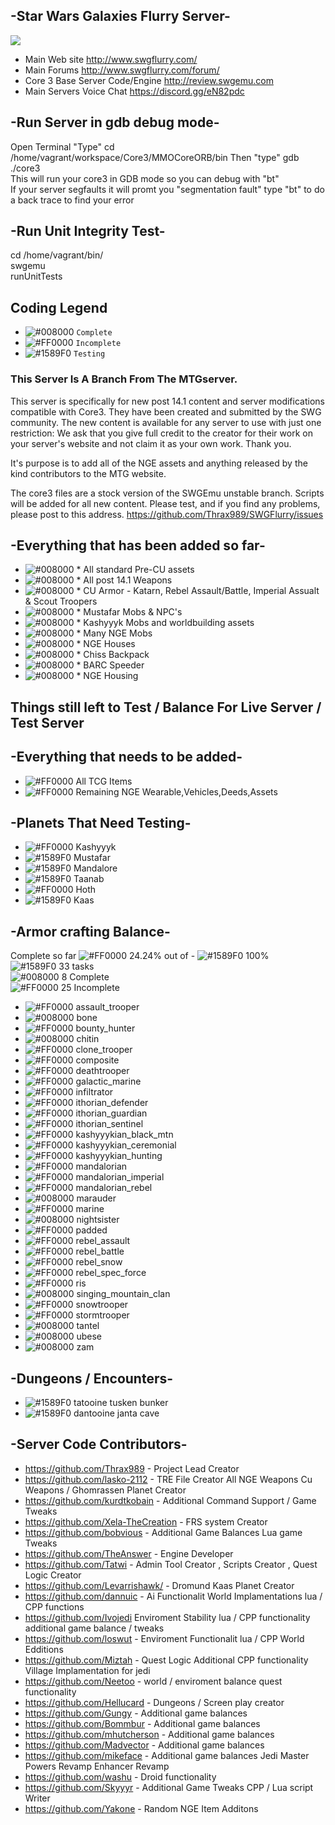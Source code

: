 ## -Star Wars Galaxies Flurry Server-
<img src="http://i.imgur.com/OB4Pa6a.png">

- Main Web site
http://www.swgflurry.com/
- Main Forums
http://www.swgflurry.com/forum/
- Core 3 Base Server Code/Engine
http://review.swgemu.com
- Main Servers Voice Chat 
https://discord.gg/eN82pdc

## -Run Server in gdb debug mode-
Open Terminal "Type" cd /home/vagrant/workspace/Core3/MMOCoreORB/bin Then "type" gdb ./core3 <br>
This will run your core3 in GDB mode so you can debug with "bt" <br>
If your server segfaults it will promt you "segmentation fault"
type "bt" to do a back trace to find your error

## -Run Unit Integrity Test-
cd /home/vagrant/bin/<br>
swgemu<br>
runUnitTests<br>

## Coding Legend
- ![#008000](https://placehold.it/15/008000/000000?text=+) `Complete`
- ![#FF0000](https://placehold.it/15/FF0000/000000?text=+) `Incomplete`
- ![#1589F0](https://placehold.it/15/1589F0/000000?text=+) `Testing`

### This Server Is A Branch From The MTGserver.

This server is specifically for new post 14.1 content and server modifications compatible with Core3. They have been created and submitted by the SWG community. The new content is available for any server to use with just one restriction: We ask that you give full credit to the creator for their work on your server's website and not claim it as your own work. Thank you.

It's purpose is to add all of the NGE assets and anything released by the kind contributors to the MTG website.

The core3 files are a stock version of the SWGEmu unstable branch. Scripts will be added for all new content. Please test, and if you find any problems, please post to this address. https://github.com/Thrax989/SWGFlurry/issues

## -Everything that has been added so far-
- ![#008000](https://placehold.it/15/008000/000000?text=+) * All standard Pre-CU assets
- ![#008000](https://placehold.it/15/008000/000000?text=+) * All post 14.1 Weapons
- ![#008000](https://placehold.it/15/008000/000000?text=+) * CU Armor - Katarn, Rebel Assault/Battle, Imperial Assualt & Scout Troopers
- ![#008000](https://placehold.it/15/008000/000000?text=+) * Mustafar Mobs & NPC's
- ![#008000](https://placehold.it/15/008000/000000?text=+) * Kashyyyk Mobs and worldbuilding assets
- ![#008000](https://placehold.it/15/008000/000000?text=+) * Many NGE Mobs
- ![#008000](https://placehold.it/15/008000/000000?text=+) * NGE Houses
- ![#008000](https://placehold.it/15/008000/000000?text=+) * Chiss Backpack
- ![#008000](https://placehold.it/15/008000/000000?text=+) * BARC Speeder
- ![#008000](https://placehold.it/15/008000/000000?text=+) * NGE Housing

## Things still left to Test / Balance For Live Server / Test Server

## -Everything that needs to be added-
- ![#FF0000](https://placehold.it/15/FF0000/000000?text=+) All TCG Items
- ![#FF0000](https://placehold.it/15/FF0000/000000?text=+) Remaining NGE Wearable,Vehicles,Deeds,Assets

## -Planets That Need Testing-
- ![#FF0000](https://placehold.it/15/FF0000/000000?text=+) Kashyyyk
- ![#1589F0](https://placehold.it/15/1589F0/000000?text=+) Mustafar
- ![#1589F0](https://placehold.it/15/1589F0/000000?text=+) Mandalore
- ![#1589F0](https://placehold.it/15/1589F0/000000?text=+) Taanab
- ![#FF0000](https://placehold.it/15/FF0000/000000?text=+) Hoth
- ![#1589F0](https://placehold.it/15/1589F0/000000?text=+) Kaas

## -Armor crafting Balance-
Complete so far ![#FF0000](https://placehold.it/15/FF0000/000000?text=+) 24.24% out of - ![#1589F0](https://placehold.it/15/1589F0/000000?text=+) 100%<br>
![#1589F0](https://placehold.it/15/1589F0/000000?text=+)  33 tasks<br>
![#008000](https://placehold.it/15/008000/000000?text=+) 8 Complete<br>
![#FF0000](https://placehold.it/15/FF0000/000000?text=+) 25 Incomplete
- ![#FF0000](https://placehold.it/15/FF0000/000000?text=+) assault_trooper	
- ![#008000](https://placehold.it/15/008000/000000?text=+) bone
- ![#FF0000](https://placehold.it/15/FF0000/000000?text=+) bounty_hunter
- ![#008000](https://placehold.it/15/008000/000000?text=+) chitin
- ![#FF0000](https://placehold.it/15/FF0000/000000?text=+) clone_trooper
- ![#FF0000](https://placehold.it/15/FF0000/000000?text=+) composite	
- ![#FF0000](https://placehold.it/15/FF0000/000000?text=+) deathtrooper	
- ![#FF0000](https://placehold.it/15/FF0000/000000?text=+) galactic_marine	
- ![#FF0000](https://placehold.it/15/FF0000/000000?text=+) infiltrator	
- ![#FF0000](https://placehold.it/15/FF0000/000000?text=+) ithorian_defender	
- ![#FF0000](https://placehold.it/15/FF0000/000000?text=+) ithorian_guardian	
- ![#FF0000](https://placehold.it/15/FF0000/000000?text=+) ithorian_sentinel	
- ![#FF0000](https://placehold.it/15/FF0000/000000?text=+) kashyyykian_black_mtn	
- ![#FF0000](https://placehold.it/15/FF0000/000000?text=+) kashyyykian_ceremonial	
- ![#FF0000](https://placehold.it/15/FF0000/000000?text=+) kashyyykian_hunting	
- ![#FF0000](https://placehold.it/15/FF0000/000000?text=+) mandalorian	
- ![#FF0000](https://placehold.it/15/FF0000/000000?text=+) mandalorian_imperial	
- ![#FF0000](https://placehold.it/15/FF0000/000000?text=+) mandalorian_rebel	
- ![#008000](https://placehold.it/15/008000/000000?text=+) marauder	
- ![#FF0000](https://placehold.it/15/FF0000/000000?text=+) marine	
- ![#008000](https://placehold.it/15/008000/000000?text=+) nightsister	
- ![#FF0000](https://placehold.it/15/FF0000/000000?text=+) padded	
- ![#FF0000](https://placehold.it/15/FF0000/000000?text=+) rebel_assault	
- ![#FF0000](https://placehold.it/15/FF0000/000000?text=+) rebel_battle	
- ![#FF0000](https://placehold.it/15/FF0000/000000?text=+) rebel_snow	
- ![#FF0000](https://placehold.it/15/FF0000/000000?text=+) rebel_spec_force	
- ![#FF0000](https://placehold.it/15/FF0000/000000?text=+) ris	
- ![#008000](https://placehold.it/15/008000/000000?text=+) singing_mountain_clan	
- ![#FF0000](https://placehold.it/15/FF0000/000000?text=+) snowtrooper	
- ![#FF0000](https://placehold.it/15/FF0000/000000?text=+) stormtrooper
- ![#008000](https://placehold.it/15/008000/000000?text=+) tantel	
- ![#008000](https://placehold.it/15/008000/000000?text=+) ubese
- ![#008000](https://placehold.it/15/008000/000000?text=+) zam

## -Dungeons / Encounters-
- ![#1589F0](https://placehold.it/15/1589F0/000000?text=+) tatooine tusken bunker
- ![#1589F0](https://placehold.it/15/1589F0/000000?text=+) dantooine janta cave 



## -Server Code Contributors-
* https://github.com/Thrax989 - Project Lead Creator
* https://github.com/lasko-2112 - TRE File Creator All NGE Weapons Cu Weapons / Ghomrassen Planet Creator
* https://github.com/kurdtkobain - Additional Command Support / Game Tweaks
* https://github.com/Xela-TheCreation - FRS system Creator
* https://github.com/bobvious - Additional Game Balances Lua game Tweaks
* https://github.com/TheAnswer - Engine Developer 
* https://github.com/Tatwi - Admin Tool Creator , Scripts Creator , Quest Logic Creator
* https://github.com/Levarrishawk/ - Dromund Kaas Planet Creator
* https://github.com/dannuic - Ai Functionalit World Implamentations lua / CPP functions
* https://github.com/Ivojedi Enviroment Stability lua / CPP functionality additional game balance / tweaks
* https://github.com/loswut - Enviroment Functionalit lua / CPP World Edditions
* https://github.com/Miztah - Quest Logic Additional CPP functionality Village Implamentation for jedi
* https://github.com/Neetoo - world / enviroment balance quest functionality 
* https://github.com/Hellucard - Dungeons / Screen play creator 
* https://github.com/Gungy - Additional game balances 
* https://github.com/Bommbur - Additional game balances 
* https://github.com/mhutcherson - Additional game balances 
* https://github.com/Madvector - Additional game balances 
* https://github.com/mikeface - Additional game balances Jedi Master Powers Revamp Enhancer Revamp
* https://github.com/washu - Droid functionality
* https://github.com/Skyyyr - Additional Game Tweaks CPP / Lua script Writer
* https://github.com/Yakone - Random NGE Item Additons
